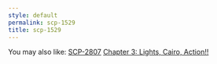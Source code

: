 ```yaml
---
style: default
permalink: scp-1529
title: scp-1529
---
```

You may also like:
[SCP-2807](http://scp-wiki.net/scp-2807)
[Chapter 3: Lights, Cairo, Action!!](http://scp-wiki.net/brink-dangerguts-chapter-3)